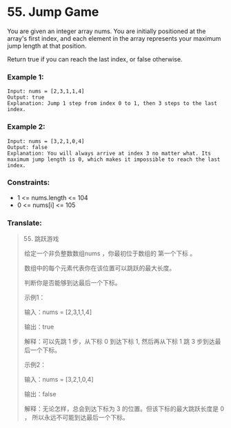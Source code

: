 # 55. Jump Game

You are given an integer array nums. You are initially positioned at the array's first index, and each element in the array represents your maximum jump length at that position.

Return true if you can reach the last index, or false otherwise.

### Example 1:

```
Input: nums = [2,3,1,1,4]
Output: true
Explanation: Jump 1 step from index 0 to 1, then 3 steps to the last index.
```

### Example 2:

```
Input: nums = [3,2,1,0,4]
Output: false
Explanation: You will always arrive at index 3 no matter what. Its maximum jump length is 0, which makes it impossible to reach the last index.
```

### Constraints:

* 1 <= nums.length <= 104
* 0 <= nums[i] <= 105

### Translate:

> 55. 跳跃游戏
> 
> 给定一个非负整数数组nums ，你最初位于数组的 第一个下标 。
> 
> 数组中的每个元素代表你在该位置可以跳跃的最大长度。
> 
> 判断你是否能够到达最后一个下标。
> 
> 示例1：
> 
> 输入：nums = [2,3,1,1,4]
> 
> 输出：true
> 
> 解释：可以先跳 1 步，从下标 0 到达下标 1, 然后再从下标 1 跳 3 步到达最后一个下标。
> 
> 示例2：
> 
> 输入：nums = [3,2,1,0,4]
> 
> 输出：false
> 
> 解释：无论怎样，总会到达下标为 3 的位置。但该下标的最大跳跃长度是 0 ， 所以永远不可能到达最后一个下标。
> 